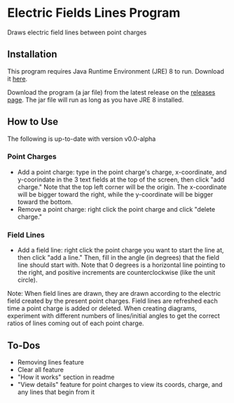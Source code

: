 # Electric Fields Lines Program
Draws electric field lines between point charges


## Installation

This program requires  Java Runtime Environment (JRE) 8 to run. Download it [here](https://www.oracle.com/java/technologies/javase-jre8-downloads.html).

Download the program (a jar file) from the latest release on the [releases page](https://github.com/encrxpted/Electric-Fields-Lines-Program/releases). The jar file will run as long as you have JRE 8 installed.


## How to Use
The following is up-to-date with version v0.0-alpha

### Point Charges
* Add a point charge: type in the point charge's charge, x-coordinate, and y-coorindate in the 3 text fields at the top of the screen, then click "add charge." Note that the top left corner will be the origin. The x-coordinate will be bigger toward the right, while the y-coordinate will be bigger toward the bottom.
* Remove a point charge: right click the point charge and click "delete charge."

### Field Lines

* Add a field line: right click the point charge you want to start the line at, then click "add a line." Then, fill in the angle (in degrees) that the field line should start with. Note that 0 degrees is a horizontal line pointing to the right, and positive increments are counterclockwise (like the unit circle).

Note: When field lines are drawn, they are drawn according to the electric field created by the present point charges. Field lines are refreshed each time a point charge is added or deleted. When creating diagrams, experiment with different numbers of lines/initial angles to get the correct ratios of lines coming out of each point charge.

## To-Dos

* Removing lines feature
* Clear all feature
* "How it works" section in readme
* "View details" feature for point charges to view its coords, charge, and any lines that begin from it
